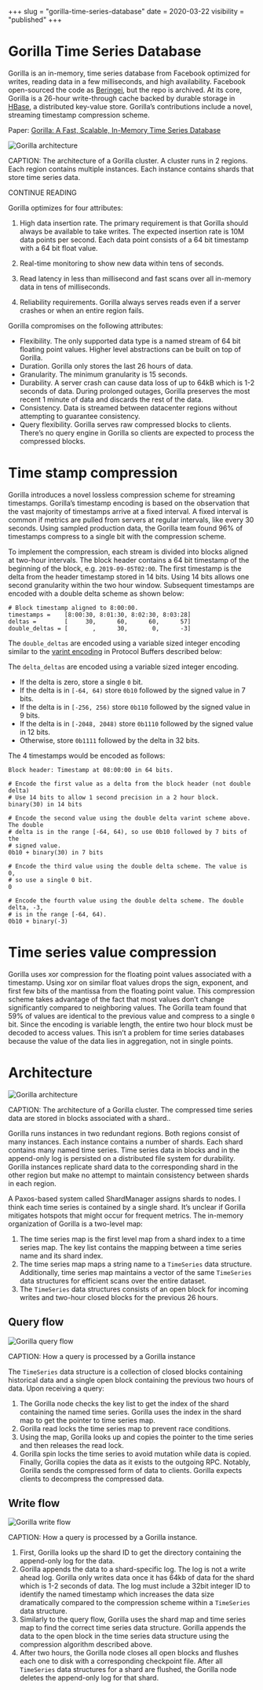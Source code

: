 +++
slug = "gorilla-time-series-database"
date = 2020-03-22
visibility = "published"
+++

# Gorilla Time Series Database

Gorilla is an in-memory, time series database from Facebook optimized for
writes, reading data in a few milliseconds, and high availability. Facebook
open-sourced the code as [Beringei], but the repo is archived. At its core,
Gorilla is a 26-hour write-through cache backed by durable storage in [HBase], a
distributed key-value store. Gorilla’s contributions include a novel, streaming
timestamp compression scheme.

Paper: [Gorilla: A Fast, Scalable, In-Memory Time Series Database][gorilla]

[gorilla]: gorilla.pdf
[hbase]: https://hbase.apache.org/
[beringei]: https://github.com/facebookarchive/beringei

![Gorilla architecture](gorilla_architecture.png)

CAPTION: The architecture of a Gorilla cluster. A cluster runs in 2 regions.
Each region contains multiple instances. Each instance contains shards that
store time series data.

CONTINUE READING

Gorilla optimizes for four attributes:

1. High data insertion rate. The primary requirement is that Gorilla should
   always be available to take writes. The expected insertion rate is 10M data
   points per second. Each data point consists of a 64 bit timestamp with a 64
   bit float value.

2. Real-time monitoring to show new data within tens of seconds.

3. Read latency in less than millisecond and fast scans over all in-memory data
   in tens of milliseconds.

4. Reliability requirements. Gorilla always serves reads even if a server
   crashes or when an entire region fails.

Gorilla compromises on the following attributes:

- Flexibility. The only supported data type is a named stream of 64 bit floating
  point values. Higher level abstractions can be built on top of Gorilla.
- Duration. Gorilla only stores the last 26 hours of data.
- Granularity. The minimum granularity is 15 seconds.
- Durability. A server crash can cause data loss of up to 64kB which is 1-2
  seconds of data. During prolonged outages, Gorilla preserves the most recent 1
  minute of data and discards the rest of the data.
- Consistency. Data is streamed between datacenter regions without attempting to
  guarantee consistency.
- Query flexibility. Gorilla serves raw compressed blocks to clients. There’s no
  query engine in Gorilla so clients are expected to process the compressed
  blocks.

# Time stamp compression

Gorilla introduces a novel lossless compression scheme for streaming timestamps.
Gorilla’s timestamp encoding is based on the observation that the vast majority
of timestamps arrive at a fixed interval. A fixed interval is common if metrics
are pulled from servers at regular intervals, like every 30 seconds. Using
sampled production data, the Gorilla team found 96% of timestamps compress to a
single bit with the compression scheme.

To implement the compression, each stream is divided into blocks aligned at
two-hour intervals. The block header contains a 64 bit timestamp of the
beginning of the block, e.g. `2019-09-05T02:00`. The first timestamp is the
delta from the header timestamp stored in 14 bits. Using 14 bits allows one
second granularity within the two hour window. Subsequent timestamps are encoded
with a double delta scheme as shown below:

```
# Block timestamp aligned to 8:00:00.
timestamps =    [8:00:30, 8:01:30, 8:02:30, 8:03:28]
deltas =        [     30,      60,      60,      57]
double_deltas = [       ,      30,       0,      -3]
```

The `double_deltas` are encoded using a variable sized integer encoding similar
to the [varint encoding] in Protocol Buffers described below:

[varint encoding]:
  https://developers.google.com/protocol-buffers/docs/encoding#varints

The `delta_deltas` are encoded using a variable sized integer encoding.

- If the delta is zero, store a single `0` bit.
- If the delta is in `[-64, 64)` store `0b10` followed by the signed value in 7
  bits.
- If the delta is in `[-256, 256)` store `0b110` followed by the signed value in
  9 bits.
- If the delta is in `[-2048, 2048)` store `0b1110` followed by the signed value
  in 12 bits.
- Otherwise, store `0b1111` followed by the delta in 32 bits.

The 4 timestamps would be encoded as follows:

```text
Block header: Timestamp at 08:00:00 in 64 bits.

# Encode the first value as a delta from the block header (not double delta)
# Use 14 bits to allow 1 second precision in a 2 hour block.
binary(30) in 14 bits

# Encode the second value using the double delta varint scheme above. The double
# delta is in the range [-64, 64), so use 0b10 followed by 7 bits of the
# signed value.
0b10 + binary(30) in 7 bits

# Encode the third value using the double delta scheme. The value is 0,
# so use a single 0 bit.
0

# Encode the fourth value using the double delta scheme. The double delta, -3,
# is in the range [-64, 64).
0b10 + binary(-3)
```

# Time series value compression

Gorilla uses xor compression for the floating point values associated with a
timestamp. Using xor on similar float values drops the sign, exponent, and first
few bits of the mantissa from the floating point value. This compression scheme
takes advantage of the fact that most values don’t change significantly compared
to neighboring values. The Gorilla team found that 59% of values are identical
to the previous value and compress to a single `0` bit. Since the encoding is
variable length, the entire two hour block must be decoded to access values.
This isn’t a problem for time series databases because the value of the data
lies in aggregation, not in single points.

# Architecture

![Gorilla architecture](gorilla_architecture.png)

CAPTION: The architecture of a Gorilla cluster. The compressed time series data
are stored in blocks associated with a shard..

Gorilla runs instances in two redundant regions. Both regions consist of many
instances. Each instance contains a number of shards. Each shard contains many
named time series. Time series data in blocks and in the append-only log is
persisted on a distributed file system for durability. Gorilla instances
replicate shard data to the corresponding shard in the other region but make no
attempt to maintain consistency between shards in each region.

A Paxos-based system called ShardManager assigns shards to nodes. I think each
time series is contained by a single shard. It’s unclear if Gorilla mitigates
hotspots that might occur for frequent metrics. The in-memory organization of
Gorilla is a two-level map:

1. The time series map is the first level map from a shard index to a time
   series map. The key list contains the mapping between a time series name and
   its shard index.
2. The time series map maps a string name to a `TimeSeries` data structure.
   Additionally, time series map maintains a vector of the same `TimeSeries`
   data structures for efficient scans over the entire dataset.
3. The `TimeSeries` data structures consists of an open block for incoming
   writes and two-hour closed blocks for the previous 26 hours.

## Query flow

![Gorilla query flow](gorilla_query_flow.png)

CAPTION: How a query is processed by a Gorilla instance

The `TimeSeries` data structure is a collection of closed blocks containing
historical data and a single open block containing the previous two hours of
data. Upon receiving a query:

1. The Gorilla node checks the key list to get the index of the shard containing
   the named time series. Gorilla uses the index in the shard map to get the
   pointer to time series map.
2. Gorilla read locks the time series map to prevent race conditions.
3. Using the map, Gorilla looks up and copies the pointer to the time series and
   then releases the read lock.
4. Gorilla spin locks the time series to avoid mutation while data is copied.
   Finally, Gorilla copies the data as it exists to the outgoing RPC. Notably,
   Gorilla sends the compressed form of data to clients. Gorilla expects clients
   to decompress the compressed data.

## Write flow

![Gorilla write flow](gorilla_write_flow.png)

CAPTION: How a query is processed by a Gorilla instance.

1. First, Gorilla looks up the shard ID to get the directory containing the
   append-only log for the data.
2. Gorilla appends the data to a shard-specific log. The log is not a write
   ahead log. Gorilla only writes data once it has 64kb of data for the shard
   which is 1-2 seconds of data. The log must include a 32bit integer ID to
   identify the named timestamp which increases the data size dramatically
   compared to the compression scheme within a `TimeSeries` data structure.
3. Similarly to the query flow, Gorilla uses the shard map and time series map
   to find the correct time series data structure. Gorilla appends the data to
   the open block in the time series data structure using the compression
   algorithm described above.
4. After two hours, the Gorilla node closes all open blocks and flushes each one
   to disk with a corresponding checkpoint file. After all `TimeSeries` data
   structures for a shard are flushed, the Gorilla node deletes the append-only
   log for that shard.
